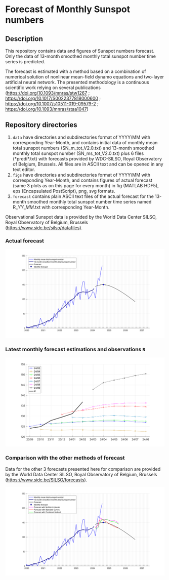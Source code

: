 # Forecast of Monthly Sunspot numbers

## Description

This repository contains data and figures of Sunspot numbers forecast. 
Only the data of 13-month smoothed monthly total sunspot number time series is predicted.

The forecast is estimated with a method based on a combination of numerical solution of nonlinear mean-field dynamo equations and two-layer artificial neural network.
The presented methodology is a continuous scientific work relying on several publications (https://doi.org/10.1093/mnras/stw1267 ; https://doi.org/10.1017/S0022377818000600 ; https://doi.org/10.1007/s10511-019-09579-2 ; https://doi.org/10.1093/mnras/staa1047) 

## Repository directories
1) `data` have directories and subdirectories format of YYYY\MM with corresponding Year-Month, and contains initial data of monthly mean total sunspot numbers (SN_m_tot_V2.0.txt) and 13-month smoothed monthly total sunspot number (SN_ms_tot_V2.0.txt) plus 6 files (\*predi\*.txt) with forecasts provided by WDC-SILSO, Royal Observatory of Belgium, Brussels. All files are in ASCII text and can be opened in any text editor.
2) `figs` have directories and subdirectories format of YYYY\MM with corresponding Year-Month, and contains figures of actual forecast (same 3 plots as on this page for every month) in fig (MATLAB HDF5), eps (Encapsulated PostScript), png, svg formats.
3) `forecast` contains plain ASCII text files of the actual forecast for the 13-month smoothed monthly total sunspot number time series named R_*YY*_*MM*.txt with corresponding Year-Month.

Observational Sunspot data is provided by the World Data Center SILSO, Royal Observatory of Belgium, Brussels (https://www.sidc.be/silso/datafiles).

### Actual forecast

![plot](./figs/2024/09/f_2024_09.png)

### Latest monthly forecast estimations and observations `R`

![plot](./figs/2024/09/f_24_09.png)

### Comparison with the other methods of forecast

Data for the other 3 forecasts presented here for comparison are provided by the World Data Center SILSO, Royal Observatory of Belgium, Brussels (https://www.sidc.be/SILSO/forecasts).

![plot](./figs/2024/09/f_2024_09_all.png)

